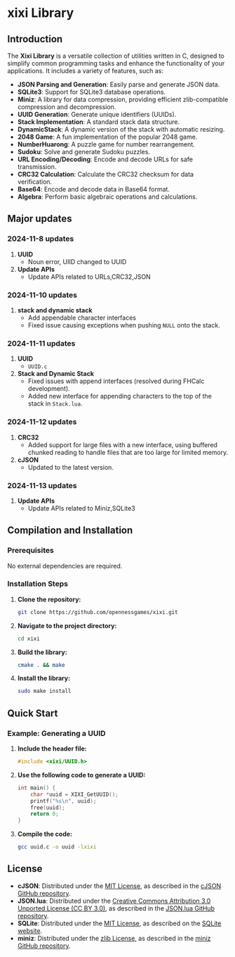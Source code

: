 <!--
 * @Author: xixi_
 * @Date: 2024-11-03 19:34:53
 * @LastEditors: xixi_
 * @LastEditTime: 2024-11-13 10:45:55
 * @FilePath: /FHMF/src/Modules/xixi/README.md
 * Copyright (c) 2023-2024 by xixi_ , All Rights Reserved. 
-->

# xixi Library

## Introduction
The **Xixi Library** is a versatile collection of utilities written in C, designed to simplify common programming tasks and enhance the functionality of your applications. It includes a variety of features, such as:
- **JSON Parsing and Generation**: Easily parse and generate JSON data.
- **SQLite3**: Support for SQLite3 database operations.
- **Miniz**: A library for data compression, providing efficient zlib-compatible compression and decompression.
- **UUID Generation**: Generate unique identifiers (UUIDs).
- **Stack Implementation**: A standard stack data structure.
- **DynamicStack**: A dynamic version of the stack with automatic resizing.
- **2048 Game**: A fun implementation of the popular 2048 game.
- **NumberHuarong**: A puzzle game for number rearrangement.
- **Sudoku**: Solve and generate Sudoku puzzles.
- **URL Encoding/Decoding**: Encode and decode URLs for safe transmission.
- **CRC32 Calculation**: Calculate the CRC32 checksum for data verification.
- **Base64**: Encode and decode data in Base64 format.
- **Algebra**: Perform basic algebraic operations and calculations.

## Major updates 
### 2024-11-8 updates
1. **UUID** 
   - Noun error, UIID changed to UUID
2. **Update APIs**
   - Update APIs related to URLs,CRC32,JSON
### 2024-11-10 updates
1. **stack and dynamic stack**
     - Add appendable character interfaces 
     - Fixed issue causing exceptions when pushing `NULL` onto the stack.
### 2024-11-11 updates
1. **UUID**
   - `UUID.c`
2. **Stack and Dynamic Stack**  
   - Fixed issues with append interfaces (resolved during FHCalc development).  
   - Added new interface for appending characters to the top of the stack in `Stack.lua`.  

### 2024-11-12 updates
1. **CRC32**  
   - Added support for large files with a new interface, using buffered chunked reading to handle files that are too large for limited memory.  
2. **cJSON**  
   - Updated to the latest version.  
### 2024-11-13 updates
1. **Update APIs**
   - Update APIs related to Miniz,SQLite3
## Compilation and Installation

### Prerequisites
No external dependencies are required.

### Installation Steps
1. **Clone the repository:**
   ```bash
   git clone https://github.com/opennessgames/xixi.git
   ```
2. **Navigate to the project directory:**
   ```bash
   cd xixi
   ```
3. **Build the library:**
   ```bash
   cmake . && make
   ```
4. **Install the library:**
   ```bash
   sudo make install
   ```

## Quick Start

### Example: Generating a UUID
1. **Include the header file:**
   ```c
   #include <xixi/UUID.h>
   ```
2. **Use the following code to generate a UUID:**
   ```c
   int main() {
       char *uuid = XIXI_GetUUID();
       printf("%s\n", uuid);
       free(uuid);
       return 0;
   }
   ```
3. **Compile the code:**
   ```bash
   gcc uuid.c -o uuid -lxixi
   ```

## License

- **cJSON**: Distributed under the [MIT License](https://opensource.org/licenses/MIT), as described in the [cJSON GitHub repository](https://github.com/DaveGamble/cJSON).
- **JSON.lua**: Distributed under the [Creative Commons Attribution 3.0 Unported License (CC BY 3.0)](https://creativecommons.org/licenses/by/3.0/), as described in the [JSON.lua GitHub repository](https://github.com/tiye/json-lua).
- **SQLite**: Distributed under the [MIT License](https://opensource.org/licenses/MIT), as described on the [SQLite website](https://www.sqlite.org/).
- **miniz**: Distributed under the [zlib License](https://opensource.org/licenses/Zlib), as described in the [miniz GitHub repository](https://github.com/richgel999/miniz).